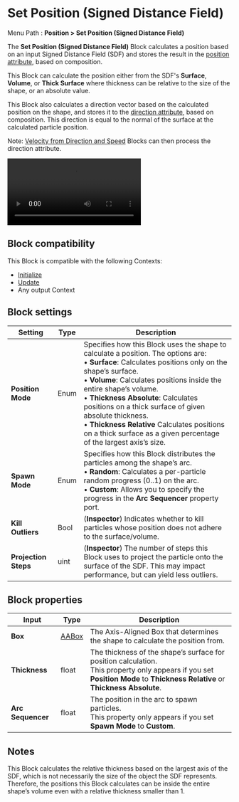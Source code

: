 # Set Position (Signed Distance Field)

Menu Path : **Position > Set Position (Signed Distance Field)**

The **Set Position (Signed Distance Field)** Block calculates a position based on an input Signed Distance Field (SDF) and stores the result in the [position attribute](Reference-Attributes.md), based on composition.

This Block can calculate the position either from the SDF's **Surface**, **Volume**, or **Thick Surface** where thickness can be relative to the size of the shape, or an absolute value.


This Block also calculates a direction vector based on the calculated position on the shape, and stores it to the [direction attribute](Reference-Attributes.md), based on composition. This direction is equal to the normal of the surface at the calculated particle position.

Note: [Velocity from Direction and Speed](Block-VelocityFromDirectionAndSpeed.md) Blocks can then process the direction attribute.

<video title="Particles spawn in the shape of a teapot." src="Images/Block-SetPosition(SDF)Example.mp4" width="auto" height="auto" autoplay="true" loop="true" controls></video>

## Block compatibility

This Block is compatible with the following Contexts:

- [Initialize](Context-Initialize.md)
- [Update](Context-Update.md)
- Any output Context

## Block settings

| **Setting**          | **Type** | **Description**                                              |
| -------------------- | -------- | ------------------------------------------------------------ |
| **Position Mode**    | Enum     | Specifies how this Block uses the shape to calculate a position. The options are:<br> &#8226; **Surface**: Calculates positions only on the shape’s surface.<br> &#8226; **Volume**: Calculates positions inside the entire shape’s volume.<br> &#8226; **Thickness Absolute**: Calculates positions on a thick surface of given absolute thickness.<br> &#8226; **Thickness Relative** Calculates positions on a thick surface as a given percentage of the largest axis’s size. |
| **Spawn Mode**       | Enum     | Specifies how this Block distributes the particles among the shape’s arc.<br/>&#8226; **Random**: Calculates a per-particle random progress (0..1) on the arc.<br/>&#8226; **Custom**: Allows you to specify the progress in the **Arc Sequencer** property port. |
| **Kill Outliers**    | Bool     | (**Inspector**) Indicates whether to kill particles whose position does not adhere to the surface/volume. |
| **Projection Steps** | uint     | (**Inspector**) The number of steps this Block uses to project the particle onto the surface of the SDF. This may impact performance, but can yield less outliers. |

## Block properties

| **Input**         | **Type**               | **Description**                                              |
| ----------------- | ---------------------- | ------------------------------------------------------------ |
| **Box**           | [AABox](Type-AABox.md) | The Axis-Aligned Box that determines the shape to calculate the position from. |
| **Thickness**     | float                  | The thickness of the shape’s surface for position calculation.<br/>This property only appears if you set **Position Mode** to **Thickness Relative** or **Thickness Absolute**. |
| **Arc Sequencer** | float                  | The position in the arc to spawn particles.<br/>This property only appears if you set **Spawn Mode** to **Custom**. |

## Notes

This Block calculates the relative thickness based on the largest axis of the SDF, which is not necessarily the size of the object the SDF represents. Therefore, the positions this Block calculates can be inside the entire shape’s volume even with a relative thickness smaller than 1.
